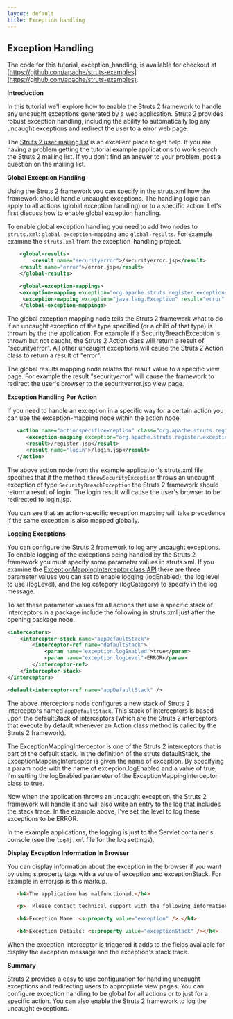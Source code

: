 ```yaml
---
layout: default
title: Exception handling
---
```

## Exception Handling

The code for this tutorial, exception_handling, is available for checkout at [https://github.com/apache/struts-examples](https://github.com/apache/struts-examples).

__Introduction__

In this tutorial we'll explore how to enable the Struts 2 framework to handle any uncaught exceptions generated by a web application. Struts 2 provides robust exception handling, including the ability to automatically log any uncaught exceptions and redirect the user to a error web page.

The [Struts 2 user mailing list](http://struts.apache.org/mail.html) is an excellent place to get help. If you are having a problem getting the tutorial example applications to work search the Struts 2 mailing list. If you don't find an answer to your problem, post a question on the mailing list.

__Global Exception Handling__

Using the Struts 2 framework you can specify in the struts.xml how the framework should handle uncaught exceptions. The handling logic can apply to all actions (global exception handling) or to a specific action. Let's first discuss how to enable global exception handling.

To enable global exception handling you need to add two nodes to `struts.xml`: `global-exception-mapping` and `global-results`. For example examine the `struts.xml` from the exception_handling project.

```xml
    <global-results>
        <result name="securityerror">/securityerror.jsp</result>
  	<result name="error">/error.jsp</result>
    </global-results>

    <global-exception-mappings>
	<exception-mapping exception="org.apache.struts.register.exceptions.SecurityBreachException" result="securityerror" />
	 <exception-mapping exception="java.lang.Exception" result="error" />
    </global-exception-mappings>
```

The global exception mapping node tells the Struts 2 framework what to do if an uncaught exception of the type specified (or a child of that type) is thrown by the the application. For example if a SecurityBreachException is thrown but not caught, the Struts 2 Action class will return a result of "securityerror". All other uncaught exceptions will cause the Struts 2 Action class to return a result of "error".

The global results mapping node relates the result value to a specific view page. For example the result "securityerror" will cause the framework to redirect the user's browser to the securityerror.jsp view page.

__Exception Handling Per Action__

If you need to handle an exception in a specific way for a certain action you can use the exception-mapping node within the action node.

```xml
   <action name="actionspecificexception" class="org.apache.struts.register.action.Register" method="throwSecurityException">
      <exception-mapping exception="org.apache.struts.register.exceptions.SecurityBreachException" result="login" />
      <result>/register.jsp</result>
      <result name="login">/login.jsp</result>
   </action>
```

The above action node from the example application's struts.xml file specifies that if the method `throwSecurityException` throws an uncaught exception of type `SecurityBreachException` the Struts 2 framework should return a result of login. The login result will cause the user's browser to be redirected to login.jsp.

You can see that an action-specific exception mapping will take precedence if the same exception is also mapped globally.

__Logging Exceptions__

You can configure the Struts 2 framework to log any uncaught exceptions. To enable logging of the exceptions being handled by the Struts 2 framework you must specify some parameter values in struts.xml. If you examine the [ExceptionMappingInterceptor class API](https://struts.apache.org/maven/struts2-core/apidocs/com/opensymphony/xwork2/interceptor/ExceptionMappingInterceptor.html) there are three parameter values you can set to enable logging (logEnabled), the log level to use (logLevel), and the log category (logCategory) to specify in the log message.

To set these parameter values for all actions that use a specific stack of interceptors in a package include the following in struts.xml just after the opening package node.

```xml
<interceptors>
    <interceptor-stack name="appDefaultStack">
        <interceptor-ref name="defaultStack">
            <param name="exception.logEnabled">true</param>
            <param name="exception.logLevel">ERROR</param>
        </interceptor-ref>
    </interceptor-stack>
</interceptors>

<default-interceptor-ref name="appDefaultStack" />
```

The above interceptors node configures a new stack of Struts 2 interceptors named `appDefaultStack`. This stack of interceptors is based upon the defaultStack of interceptors (which are the Struts 2 interceptors that execute by default whenever an Action class method is called by the Struts 2 framework).

The ExceptionMappingInterceptor is one of the Struts 2 interceptors that is part of the default stack. In the definition of the struts defaultStack, the ExceptionMappingInterceptor is given the name of exception. By specifying a param node with the name of exception.logEnabled and a value of true, I'm setting the logEnabled parameter of the ExceptionMappingInterceptor class to true.

Now when the application throws an uncaught exception, the Struts 2 framework will handle it and will also write an entry to the log that includes the stack trace. In the example above, I've set the level to log these exceptions to be ERROR.

In the example applications, the logging is just to the Servlet container's console (see the `log4j.xml` file for the log settings).

__Display Exception Information In Browser__

You can display information about the exception in the browser if you want by using s:property tags with a value of exception and exceptionStack. For example in error.jsp is this markup.

```html
   <h4>The application has malfunctioned.</h4>

   <p>  Please contact technical support with the following information:</p> 

   <h4>Exception Name: <s:property value="exception" /> </h4>

   <h4>Exception Details: <s:property value="exceptionStack" /></h4> 
```

When the exception interceptor is triggered it adds to the fields available for display the exception message and the exception's stack trace.

__Summary__

Struts 2 provides a easy to use configuration for handling uncaught exceptions and redirecting users to appropriate view pages. You can configure exception handling to be global for all actions or to just for a specific action. You can also enable the Struts 2 framework to log the uncaught exceptions.
